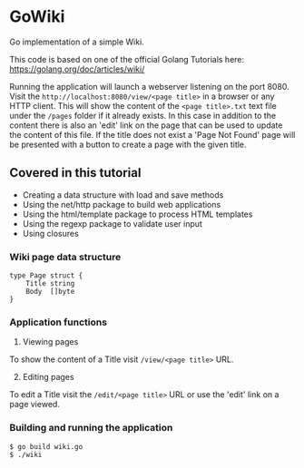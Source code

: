 # GoWiki
Go implementation of a simple Wiki.

This code is based on one of the official Golang Tutorials here: https://golang.org/doc/articles/wiki/

Running the application will launch a webserver listening on the port 8080. Visit the `http://localhost:8080/view/<page title>` in a browser or any HTTP client. This will show the content of the `<page title>.txt` text file under the `/pages` folder if it already exists. In this case in addition to the content there is also an 'edit' link on the page that can be used to update the content of this file. If the title does not exist a 'Page Not Found' page will be presented with a button to create a page with the given title.


## Covered in this tutorial

- Creating a data structure with load and save methods
- Using the net/http package to build web applications
- Using the html/template package to process HTML templates
- Using the regexp package to validate user input
- Using closures


### Wiki page data structure

```
type Page struct {
    Title string
    Body  []byte
}
```

### Application functions

1. Viewing pages

To show the content of a Title visit `/view/<page title>` URL.

2. Editing pages

To edit a Title visit the `/edit/<page title>` URL or use the 'edit' link on a page viewed.


### Building and running the application

```
$ go build wiki.go
$ ./wiki
```